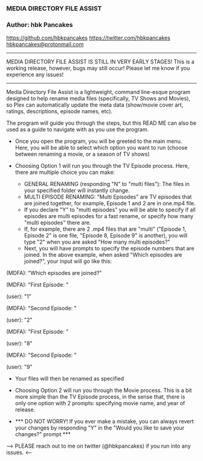 ### MEDIA DIRECTORY FILE ASSIST ###
### Author: hbk Pancakes ###

https://github.com/hbkpancakes
https://twitter.com/hbkpancakes
hbkpancakes@protonmail.com

------------------------------------

MEDIA DIRECTORY FILE ASSIST IS STILL IN VERY EARLY STAGES! This is a working release, however, bugs may still occur! Please let me know if you experience any issues!

------------------------------------

Media Directory File Assist is a lightweight, command line-esque program designed to help rename media files (specifically, TV Shows and Movies), so Plex can automatically update the meta data (show/movie cover art, ratings, descriptions, episode names, etc).

The program will guide you through the steps, but this READ ME can also be used as a guide to navigate with as you use the program.

- Once you open the program, you will be greeted to the main menu. Here, you will be able to select which option you want to run (choose between renaming a movie, or a season of TV shows)

- Choosing Option 1 will run you through the TV Episode process. Here, there are multiple choice you can make:
  + GENERAL RENAMING (responding "N" to "multi files"): The files in your specified folder will instantly change. 
  + MULTI EPISODE RENAMING: "Multi Episodes" are TV episodes that are joined together, for example, Episode 1 and 2 are in one.mp4 file.
  + If you declare "Y" to "multi episodes" you will be able to specify if all episodes are multi episodes for a fast rename, or specify how many "multi episodes" there are.
  + If, for example, there are 2 .mp4 files that are "multi" ("Episode 1, Episode 2" is one file, "Episode 8, Episode 9" is another), you will type "2" when you are asked "How many multi episodes?"
  + Next, you will have prompts to specify the episode numbers that are joined. In the above example, when asked "Which episodes are joined?", your input will go like this: 

(MDFA): "Which episodes are joined?"

(MDFA): "First Episode: "

(user): "1"

(MDFA): "Second Episode: "

(user): "2"	

(MDFA): "First Episode: "

(user): "8"

(MDFA): "Second Episode: "

(user): "9"		          

  + Your files will then be renamed as specified

- Choosing Option 2 will run you through the Movie process. This is a bit more simple than the TV Episode process, in the sense that, there is only one option with 2 prompts: specifying movie name, and year of release.

- *** DO NOT WORRY! If you ever make a mistake, you can always revert your changes by responding "Y" in the "Would you like to save your changes?" prompt ***


--> PLEASE reach out to me on twitter (@hbkpancakes) if you run into any issues. <--

 
